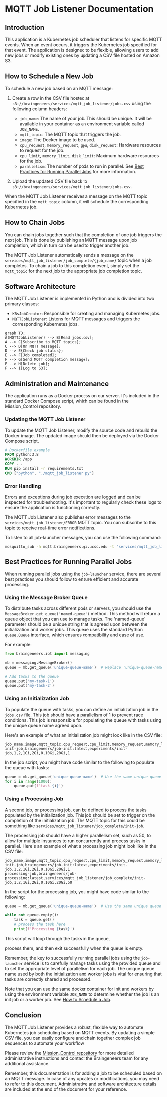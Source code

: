# MQTT Job Listener Documentation

## Introduction

This application is a Kubernetes job scheduler that listens for specific MQTT events. When an event occurs, it triggers the Kubernetes job specified for that event. The application is designed to be flexible, allowing users to add new jobs or modify existing ones by updating a CSV file hosted on Amazon S3.

## How to Schedule a New Job

To schedule a new job based on an MQTT message:

1. Create a row in the CSV file hosted at `s3://braingeneers/services/mqtt_job_listener/jobs.csv` using the following column headers:

    - `job_name`: The name of your job. This should be unique. It will be available in your container as an environment variable called `JOB_NAME`.
    - `mqtt_topic`: The MQTT topic that triggers the job.
    - `image`: The Docker image to be used.
    - `cpu_request`, `memory_request`, `gpu`, `disk_request`: Hardware resources to request for the job.
    - `cpu_limit`, `memory_limit`, `disk_limit`: Maximum hardware resources for the job.
    - `parallelism`: The number of pods to run in parallel. See [Best Practices for Running Parallel Jobs](#best-practices-for-running-parallel-jobs) for more information.

2. Upload the updated CSV file back to `s3://braingeneers/services/mqtt_job_listener/jobs.csv`.

When the MQTT Job Listener receives a message on the MQTT topic specified in the `mqtt_topic` column, it will schedule the corresponding Kubernetes job.

## How to Chain Jobs

You can chain jobs together such that the completion of one job triggers the next job. This is done by publishing an MQTT message upon job completion, which in turn can be used to trigger another job.

The MQTT Job Listener automatically sends a message on the `services/mqtt_job_listener/job_complete/{job_name}` topic when a job completes. To chain a job to this completion event, simply set the `mqtt_topic` for the next job to the appropriate job completion topic.

## Software Architecture

The MQTT Job Listener is implemented in Python and is divided into two primary classes:

- `K8sJobCreator`: Responsible for creating and managing Kubernetes jobs.
- `MQTTJobListener`: Listens for MQTT messages and triggers the corresponding Kubernetes jobs.

```mermaid
graph TD;
A(MQTTJobListener) --> B[Read jobs.csv];
A --> C[Subscribe to MQTT topics];
C --> D[On MQTT message];
D --> E{Check job status};
E --> F[Job completed];
F --> G[Send MQTT completion message];
F --> H[Delete job];
F --> I[Log to S3];
```

## Administration and Maintenance

The application runs as a Docker process on our server. It's included in the standard Docker Compose script, which can be found in the Mission_Control repository.

### Updating the MQTT Job Listener

To update the MQTT Job Listener, modify the source code and rebuild the Docker image. The updated image should then be deployed via the Docker Compose script.

```dockerfile
# Dockerfile example
FROM python:3.8
WORKDIR /app
COPY . .
RUN pip install -r requirements.txt
CMD ["python", "./mqtt_job_listener.py"]
```

### Error Handling

Errors and exceptions during job execution are logged and can be inspected for troubleshooting. It's important to regularly check these logs to ensure the application is functioning correctly.

The MQTT Job Listener also publishes error messages to the `services/mqtt_job_listener/ERROR` MQTT topic. You can subscribe to this topic to receive real-time error notifications.

To listen to all job-launcher messages, you can use the following command:

```bash
mosquitto_sub -h mqtt.braingeneers.gi.ucsc.edu -t "services/mqtt_job_listener/#" -v -u braingeneers -P $(awk '/profile-key/ {print $NF}' ~/.aws/credentials)
```

## Best Practices for Running Parallel Jobs

When running parallel jobs using the `job-launcher` service, there are several best practices you should follow to ensure efficient and accurate processing.

### Using the Message Broker Queue

To distribute tasks across different pods or servers, you should use the `MessageBroker.get_queue('named-queue')` method. This method will return a queue object that you can use to manage tasks. The 'named-queue' parameter should be a unique string that is agreed upon between the initialization and worker jobs. This queue uses the standard Python `queue.Queue` interface, which ensures compatibility and ease of use.

For example:

```python
from braingeneers.iot import messaging

mb = messaging.MessageBroker()
queue = mb.get_queue('unique-queue-name')  # Replace 'unique-queue-name' with your unique queue name

# Add tasks to the queue
queue.put('my-task-1')
queue.put('my-task-2')
```

### Using an Initialization Job

To populate the queue with tasks, you can define an initialization job in the `jobs.csv` file. This job should have a parallelism of 1 to prevent race conditions. This job is responsible for populating the queue with tasks using the unique queue name agreed upon.

Here's an example of what an initialization job might look like in the CSV file:

```csv
job_name,image,mqtt_topic,cpu_request,cpu_limit,memory_request,memory_limit,gpu,disk_request,disk_limit,parallelism
init-job,braingeneers/job-init:latest,experiments/init-job,1,2,1Gi,2Gi,0,10Gi,20Gi,1
```

In the job script, you might have code similar to the following to populate the queue with tasks:

```python
queue = mb.get_queue('unique-queue-name')  # Use the same unique queue name here
for i in range(1000):
    queue.put(f'task-{i}')
```

### Using a Processing Job

A second job, or processing job, can be defined to process the tasks populated by the initialization job. This job should be set to trigger on the completion of the initialization job. The MQTT topic for this could be something like `services/mqtt_job_listener/job_complete/init-job`. 

The processing job should have a higher parallelism set, such as 50, to allow for multiple instances to run concurrently and process tasks in parallel. Here's an example of what a processing job might look like in the CSV file:

```csv
job_name,image,mqtt_topic,cpu_request,cpu_limit,memory_request,memory_limit,gpu,disk_request,disk_limit,parallelism
init-job,braingeneers/job-init:latest,experiments/init-job,1,2,1Gi,2Gi,0,10Gi,20Gi,1
processing-job,braingeneers/job-processing:latest,services/mqtt_job_listener/job_complete/init-job,1,2,1Gi,2Gi,0,10Gi,20Gi,50
```

In the script for the processing job, you might have code similar to the following:

```python
queue = mb.get_queue('unique-queue-name')  # Use the same unique queue name here

while not queue.empty():
    task = queue.get()
    # process the task here
    print(f'Processing {task}')
```

This script will loop through the tasks in the queue,

 process them, and then exit successfully when the queue is empty.

Remember, the key to successfully running parallel jobs using the `job-launcher` service is to carefully manage tasks using the provided queue and to set the appropriate level of parallelism for each job. The unique queue name used by both the initialization and worker jobs is vital for ensuring that tasks are correctly shared and processed.

Note that you can use the same docker container for init and workers by using the environment variable `JOB_NAME` to determine whether the job is an init job or a worker job. See [How to Schedule a Job](#how-to-schedule-a-job).

## Conclusion

The MQTT Job Listener provides a robust, flexible way to automate Kubernetes job scheduling based on MQTT events. By updating a simple CSV file, you can easily configure and chain together complex job sequences to automate your workflow.

Please review the [Mission_Control repository](https://github.com/Braingeneers/Mission_Control) for more detailed administrative instructions and contact the Braingeneers team for any additional assistance.

Remember, this documentation is for adding a job to be scheduled based on an MQTT message. In case of any updates or modifications, you may need to refer to this document. Administrative and software architecture details are included at the end of the document for your reference.